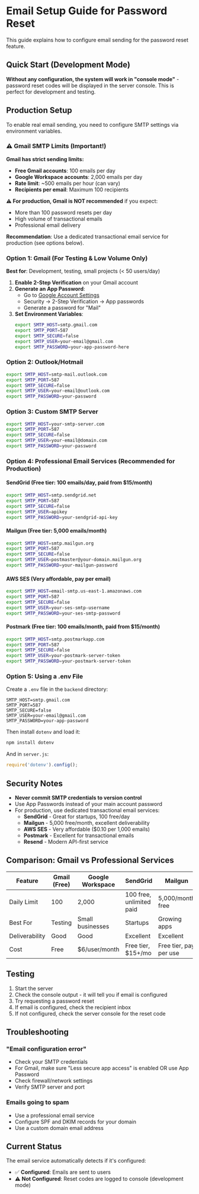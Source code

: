 # Email Setup Guide for Password Reset

This guide explains how to configure email sending for the password reset feature.

## Quick Start (Development Mode)

**Without any configuration, the system will work in "console mode"** - password reset codes will be displayed in the server console. This is perfect for development and testing.

## Production Setup

To enable real email sending, you need to configure SMTP settings via environment variables.

### ⚠️ Gmail SMTP Limits (Important!)

**Gmail has strict sending limits:**
- **Free Gmail accounts**: 100 emails per day
- **Google Workspace accounts**: 2,000 emails per day
- **Rate limit**: ~500 emails per hour (can vary)
- **Recipients per email**: Maximum 100 recipients

**⚠️ For production, Gmail is NOT recommended** if you expect:
- More than 100 password resets per day
- High volume of transactional emails
- Professional email delivery

**Recommendation**: Use a dedicated transactional email service for production (see options below).

### Option 1: Gmail (For Testing & Low Volume Only)

**Best for**: Development, testing, small projects (< 50 users/day)

1. **Enable 2-Step Verification** on your Gmail account
2. **Generate an App Password**:
   - Go to [Google Account Settings](https://myaccount.google.com/)
   - Security → 2-Step Verification → App passwords
   - Generate a password for "Mail"
3. **Set Environment Variables**:
   ```bash
   export SMTP_HOST=smtp.gmail.com
   export SMTP_PORT=587
   export SMTP_SECURE=false
   export SMTP_USER=your-email@gmail.com
   export SMTP_PASSWORD=your-app-password-here
   ```

### Option 2: Outlook/Hotmail

```bash
export SMTP_HOST=smtp-mail.outlook.com
export SMTP_PORT=587
export SMTP_SECURE=false
export SMTP_USER=your-email@outlook.com
export SMTP_PASSWORD=your-password
```

### Option 3: Custom SMTP Server

```bash
export SMTP_HOST=your-smtp-server.com
export SMTP_PORT=587
export SMTP_SECURE=false
export SMTP_USER=your-email@domain.com
export SMTP_PASSWORD=your-password
```

### Option 4: Professional Email Services (Recommended for Production)

#### SendGrid (Free tier: 100 emails/day, paid from $15/month)

```bash
export SMTP_HOST=smtp.sendgrid.net
export SMTP_PORT=587
export SMTP_SECURE=false
export SMTP_USER=apikey
export SMTP_PASSWORD=your-sendgrid-api-key
```

#### Mailgun (Free tier: 5,000 emails/month)

```bash
export SMTP_HOST=smtp.mailgun.org
export SMTP_PORT=587
export SMTP_SECURE=false
export SMTP_USER=postmaster@your-domain.mailgun.org
export SMTP_PASSWORD=your-mailgun-password
```

#### AWS SES (Very affordable, pay per email)

```bash
export SMTP_HOST=email-smtp.us-east-1.amazonaws.com
export SMTP_PORT=587
export SMTP_SECURE=false
export SMTP_USER=your-ses-smtp-username
export SMTP_PASSWORD=your-ses-smtp-password
```

#### Postmark (Free tier: 100 emails/month, paid from $15/month)

```bash
export SMTP_HOST=smtp.postmarkapp.com
export SMTP_PORT=587
export SMTP_SECURE=false
export SMTP_USER=your-postmark-server-token
export SMTP_PASSWORD=your-postmark-server-token
```

### Option 5: Using a .env File

Create a `.env` file in the `backend` directory:

```env
SMTP_HOST=smtp.gmail.com
SMTP_PORT=587
SMTP_SECURE=false
SMTP_USER=your-email@gmail.com
SMTP_PASSWORD=your-app-password
```

Then install `dotenv` and load it:
```bash
npm install dotenv
```

And in `server.js`:
```javascript
require('dotenv').config();
```

## Security Notes

- **Never commit SMTP credentials to version control**
- Use App Passwords instead of your main account password
- For production, use dedicated transactional email services:
  - **SendGrid** - Great for startups, 100 free/day
  - **Mailgun** - 5,000 free/month, excellent deliverability
  - **AWS SES** - Very affordable ($0.10 per 1,000 emails)
  - **Postmark** - Excellent for transactional emails
  - **Resend** - Modern API-first service

## Comparison: Gmail vs Professional Services

| Feature | Gmail (Free) | Google Workspace | SendGrid | Mailgun | AWS SES |
|---------|--------------|------------------|----------|---------|---------|
| Daily Limit | 100 | 2,000 | 100 free, unlimited paid | 5,000/month free | Pay per use |
| Best For | Testing | Small businesses | Startups | Growing apps | Enterprise |
| Deliverability | Good | Good | Excellent | Excellent | Excellent |
| Cost | Free | $6/user/month | Free tier, $15+/mo | Free tier, pay per use | $0.10/1K emails |

## Testing

1. Start the server
2. Check the console output - it will tell you if email is configured
3. Try requesting a password reset
4. If email is configured, check the recipient inbox
5. If not configured, check the server console for the reset code

## Troubleshooting

### "Email configuration error"

- Check your SMTP credentials
- For Gmail, make sure "Less secure app access" is enabled OR use App Password
- Check firewall/network settings
- Verify SMTP server and port

### Emails going to spam

- Use a professional email service
- Configure SPF and DKIM records for your domain
- Use a custom domain email address

## Current Status

The email service automatically detects if it's configured:
- ✅ **Configured**: Emails are sent to users
- ⚠️ **Not Configured**: Reset codes are logged to console (development mode)


